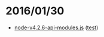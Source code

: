 # 2016/01/30

- [node-v4.2.6-api-modules.js](node-v4.2.6-api-modules.js) ([test](https://bigdata-mindstorms.github.io/d3-playground/#https://bigdata-mindstorms.github.io/d3-playground/ontouchstart/2016/01/30/node-v4.2.6-api-modules.js))
